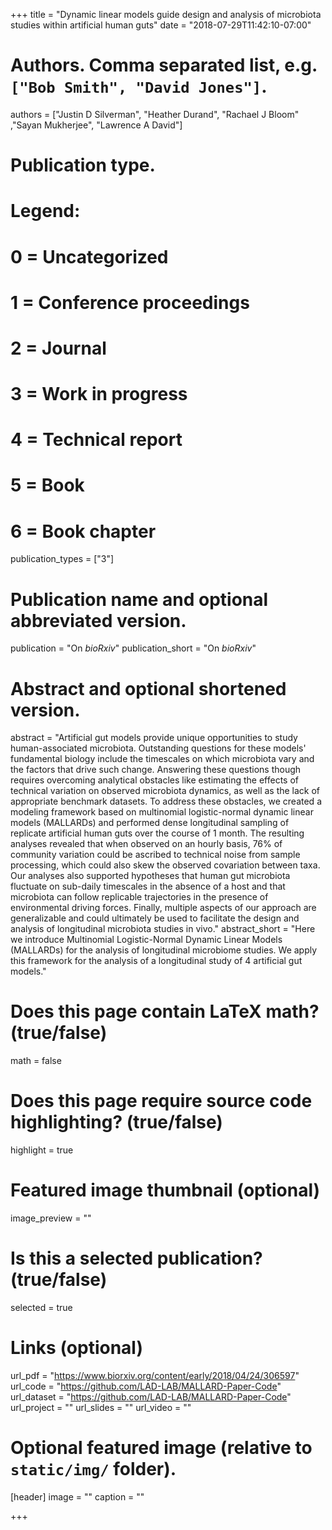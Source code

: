 +++
title = "Dynamic linear models guide design and analysis of microbiota studies within artificial human guts"
date = "2018-07-29T11:42:10-07:00"

# Authors. Comma separated list, e.g. `["Bob Smith", "David Jones"]`.
authors = ["Justin D Silverman", "Heather Durand", "Rachael J Bloom" ,"Sayan Mukherjee", "Lawrence A David"]

# Publication type.
# Legend:
# 0 = Uncategorized
# 1 = Conference proceedings
# 2 = Journal
# 3 = Work in progress
# 4 = Technical report
# 5 = Book
# 6 = Book chapter
publication_types = ["3"]

# Publication name and optional abbreviated version.
publication = "On *bioRxiv*"
publication_short = "On *bioRxiv*"

# Abstract and optional shortened version.
abstract = "Artificial gut models provide unique opportunities to study human-associated microbiota. Outstanding questions for these models' fundamental biology include the timescales on which microbiota vary and the factors that drive such change. Answering these questions though requires overcoming analytical obstacles like estimating the effects of technical variation on observed microbiota dynamics, as well as the lack of appropriate benchmark datasets. To address these obstacles, we created a modeling framework based on multinomial logistic-normal dynamic linear models (MALLARDs) and performed dense longitudinal sampling of replicate artificial human guts over the course of 1 month. The resulting analyses revealed that when observed on an hourly basis, 76% of community variation could be ascribed to technical noise from sample processing, which could also skew the observed covariation between taxa. Our analyses also supported hypotheses that human gut microbiota fluctuate on sub-daily timescales in the absence of a host and that microbiota can follow replicable trajectories in the presence of environmental driving forces. Finally, multiple aspects of our approach are generalizable and could ultimately be used to facilitate the design and analysis of longitudinal microbiota studies in vivo."
abstract_short = "Here we introduce Multinomial Logistic-Normal Dynamic Linear Models (MALLARDs) for the analysis of longitudinal microbiome studies. We apply this framework for the analysis of a longitudinal study of 4 artificial gut models."

# Does this page contain LaTeX math? (true/false)
math = false

# Does this page require source code highlighting? (true/false)
highlight = true

# Featured image thumbnail (optional)
image_preview = ""

# Is this a selected publication? (true/false)
selected = true

# Links (optional)
url_pdf = "https://www.biorxiv.org/content/early/2018/04/24/306597"
url_code = "https://github.com/LAD-LAB/MALLARD-Paper-Code"
url_dataset = "https://github.com/LAD-LAB/MALLARD-Paper-Code"
url_project = ""
url_slides = ""
url_video = ""

# Optional featured image (relative to `static/img/` folder).
[header]
image = ""
caption = ""

+++
